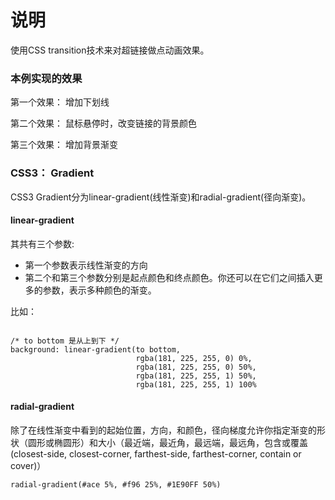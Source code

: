 # 说明

使用CSS transition技术来对超链接做点动画效果。

### 本例实现的效果

第一个效果： 增加下划线

第二个效果： 鼠标悬停时，改变链接的背景颜色

第三个效果： 增加背景渐变

### CSS3： Gradient

CSS3 Gradient分为linear-gradient(线性渐变)和radial-gradient(径向渐变)。

#### linear-gradient

其共有三个参数:

- 第一个参数表示线性渐变的方向
- 第二个和第三个参数分别是起点颜色和终点颜色。你还可以在它们之间插入更多的参数，表示多种颜色的渐变。

比如：


```

/* to bottom 是从上到下 */
background: linear-gradient(to bottom,
                            rgba(181, 225, 255, 0) 0%,
                            rgba(181, 225, 255, 0) 50%,
                            rgba(181, 225, 255, 1) 50%,
                            rgba(181, 225, 255, 1) 100%
```

#### radial-gradient

除了在线性渐变中看到的起始位置，方向，和颜色，径向梯度允许你指定渐变的形状（圆形或椭圆形）和大小（最近端，最近角，最远端，最远角，包含或覆盖 (closest-side, closest-corner, farthest-side, farthest-corner, contain or cover)）

```
radial-gradient(#ace 5%, #f96 25%, #1E90FF 50%)

```
